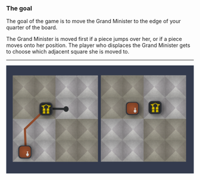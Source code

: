 ### The goal

The goal of the game is to move the Grand Minister to the edge of your quarter of the board.

The Grand Minister is moved first if a piece jumps over her, or if a piece moves onto her position.  The player who displaces the Grand Minister gets to choose which adjacent square she is moved to.

---

![Grand Minister|60](/content/media/world/games/grandminister.png)